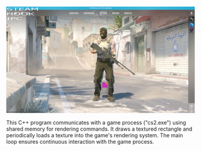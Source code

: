 ![SS](image.png)

This C++ program communicates with a game process ("cs2.exe") using shared memory for rendering commands. It draws a textured rectangle and periodically loads a texture into the game's rendering system. The main loop ensures continuous interaction with the game process.
